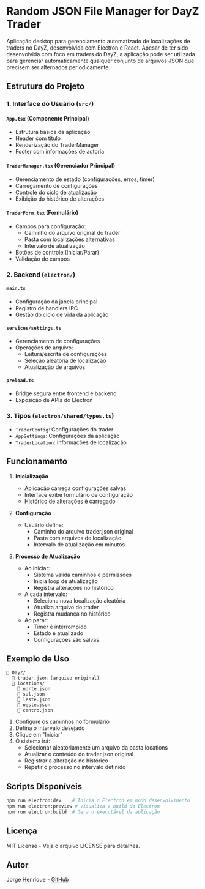# Random JSON File Manager for DayZ Trader

Aplicação desktop para gerenciamento automatizado de localizações de traders no DayZ, desenvolvida com Electron e React. Apesar de ter sido desenvolvida com foco em traders do DayZ, a aplicação pode ser utilizada para gerenciar automaticamente qualquer conjunto de arquivos JSON que precisem ser alternados periodicamente.

## Estrutura do Projeto

### 1. Interface do Usuário (`src/`)

#### `App.tsx` (Componente Principal)

- Estrutura básica da aplicação
- Header com título
- Renderização do TraderManager
- Footer com informações de autoria

#### `TraderManager.tsx` (Gerenciador Principal)

- Gerenciamento de estado (configurações, erros, timer)
- Carregamento de configurações
- Controle do ciclo de atualização
- Exibição do histórico de alterações

#### `TraderForm.tsx` (Formulário)

- Campos para configuração:
  - Caminho do arquivo original do trader
  - Pasta com localizações alternativas
  - Intervalo de atualização
- Botões de controle (Iniciar/Parar)
- Validação de campos

### 2. Backend (`electron/`)

#### `main.ts`

- Configuração da janela principal
- Registro de handlers IPC
- Gestão do ciclo de vida da aplicação

#### `services/settings.ts`

- Gerenciamento de configurações
- Operações de arquivo:
  - Leitura/escrita de configurações
  - Seleção aleatória de localização
  - Atualização de arquivos

#### `preload.ts`

- Bridge segura entre frontend e backend
- Exposição de APIs do Electron

### 3. Tipos (`electron/shared/types.ts`)

- `TraderConfig`: Configurações do trader
- `AppSettings`: Configurações da aplicação
- `TraderLocation`: Informações de localização

## Funcionamento

1. **Inicialização**

   - Aplicação carrega configurações salvas
   - Interface exibe formulário de configuração
   - Histórico de alterações é carregado

2. **Configuração**

   - Usuário define:
     - Caminho do arquivo trader.json original
     - Pasta com arquivos de localização
     - Intervalo de atualização em minutos

3. **Processo de Atualização**
   - Ao iniciar:
     - Sistema valida caminhos e permissões
     - Inicia loop de atualização
     - Registra alterações no histórico
   - A cada intervalo:
     - Seleciona nova localização aleatória
     - Atualiza arquivo do trader
     - Registra mudança no histórico
   - Ao parar:
     - Timer é interrompido
     - Estado é atualizado
     - Configurações são salvas

## Exemplo de Uso

```
📁 DayZ/
  📄 trader.json (arquivo original)
  📁 locations/
    📄 norte.json
    📄 sul.json
    📄 leste.json
    📄 oeste.json
    📄 centro.json
```

1. Configure os caminhos no formulário
2. Defina o intervalo desejado
3. Clique em "Iniciar"
4. O sistema irá:
   - Selecionar aleatoriamente um arquivo da pasta locations
   - Atualizar o conteúdo do trader.json original
   - Registrar a alteração no histórico
   - Repetir o processo no intervalo definido

## Scripts Disponíveis

```bash
npm run electron:dev    # Inicia o Electron em modo desenvolvimento
npm run electron:preview # Visualiza a build do Electron
npm run electron:build  # Gera o executável da aplicação
```

## Licença

MIT License - Veja o arquivo LICENSE para detalhes.

## Autor

Jorge Henrique - [GitHub](https://github.com/jorgehenrrique)
